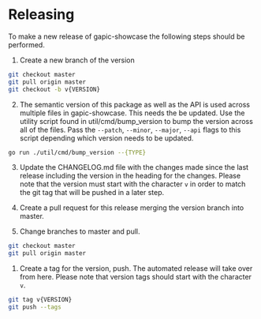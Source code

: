 # Releasing
To make a new release of gapic-showcase the following steps should be performed.

1. Create a new branch of the version
```sh
git checkout master
git pull origin master
git checkout -b v{VERSION}
```

2. The semantic version of this package as well as the API is used across multiple files in gapic-showcase. This needs the be updated. Use the utility script found in util/cmd/bump_version to bump the version across all of the files. Pass the `--patch`, `--minor`, `--major`, `--api` flags to this script depending which version needs to be updated.
```sh
go run ./util/cmd/bump_version --{TYPE}
```

3. Update the CHANGELOG.md file with the changes made since the last release including the version in the heading for the changes. Please note that the version must start with the character `v` in order to match the git tag that will be pushed in a later step.

4. Create a pull request for this release merging the version branch into master.

5. Change branches to master and pull.
```sh
git checkout master
git pull origin master
```

1. Create a tag for the version, push. The automated release will take over from here. Please note that version tags should start with the character `v`.
```sh
git tag v{VERSION}
git push --tags
```